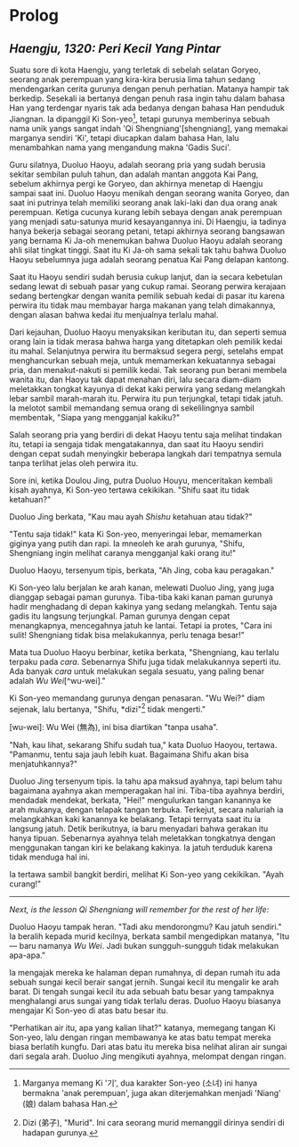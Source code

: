 # Prolog
## *Haengju, 1320: Peri Kecil Yang Pintar*

Suatu sore di kota Haengju, yang terletak di sebelah selatan Goryeo, seorang anak perempuan yang kira-kira berusia lima tahun sedang mendengarkan cerita gurunya dengan penuh perhatian. Matanya hampir tak berkedip. Sesekali ia bertanya dengan penuh rasa ingin tahu dalam bahasa Han yang terdengar nyaris tak ada bedanya dengan bahasa Han penduduk Jiangnan. Ia dipanggil Ki Son-yeo[^ki-sonyeo], tetapi gurunya memberinya sebuah nama unik yangs sangat indah 'Qi Shengniang'[shengniang], yang memakai marganya sendiri 'Ki', tetapi diucapkan dalam bahasa Han, lalu menambahkan nama yang mengandung makna 'Gadis Suci'.

[^shengniang]: Sheng Niang (聖娘), 'Holy Maiden' atau 'Gadis Suci'.
[^ki-sonyeo]: Marganya memang Ki '기', dua karakter Son-yeo (소녀) ini hanya bermakna 'anak perempuan', juga akan diterjemahkan menjadi 'Niang' (娘) dalam bahasa Han.

Guru silatnya, Duoluo Haoyu, adalah seorang pria yang sudah berusia sekitar sembilan puluh tahun, dan adalah mantan anggota Kai Pang, sebelum akhirnya pergi ke Goryeo, dan akhirnya menetap di Haengju sampai saat ini. Duoluo Haoyu menikah dengan seorang wanita Goryeo, dan saat ini putrinya telah memiliki seorang anak laki-laki dan dua orang anak perempuan. Ketiga cucunya kurang lebih sebaya dengan anak perempuan yang menjadi satu-satunya murid kesayangannya ini. Di Haengju, ia tadinya hanya bekerja sebagai seorang petani, tetapi akhirnya seorang bangsawan yang bernama Ki Ja-oh menemukan bahwa Duoluo Haoyu adalah seorang ahli silat tingkat tinggi. Saat itu Ki Ja-oh sama sekali tak tahu bahwa Duoluo Haoyu sebelumnya juga adalah seorang penatua Kai Pang delapan kantong.

Saat itu Haoyu sendiri sudah berusia cukup lanjut, dan ia secara kebetulan sedang lewat di sebuah pasar yang cukup ramai. Seorang perwira kerajaan sedang bertengkar dengan wanita pemilik sebuah kedai di pasar itu karena perwira itu tidak mau membayar harga makanan yang telah dimakannya, dengan alasan bahwa kedai itu menjualnya terlalu mahal. 

Dari kejauhan, Duoluo Haoyu menyaksikan keributan itu, dan seperti semua orang lain ia tidak merasa bahwa harga yang ditetapkan oleh pemilik kedai itu mahal. Selanjutnya perwira itu bermaksud segera pergi, setelahs empat menghancurkan sebuah meja, untuk memamerkan kekuatannya sebagai pria, dan menakut-nakuti si pemilik kedai. Tak seorang pun berani membela wanita itu, dan Haoyu tak dapat menahan diri, lalu secara diam-diam meletakkan tongkat kayunya di dekat kaki perwira yang sedang melangkah lebar sambil marah-marah itu. Perwira itu pun terjungkal, tetapi tidak jatuh. Ia melotot sambil memandang semua orang di sekelilingnya sambil membentak, "Siapa yang mengganjal kakiku?"

Salah seorang pria yang berdiri di dekat Haoyu tentu saja melihat tindakan itu, tetapi ia sengaja tidak mengatakannya, dan saat itu Haoyu sendiri dengan cepat sudah menyingkir beberapa langkah dari tempatnya semula tanpa terlihat jelas oleh perwira itu.

Sore ini, ketika Doulou Jing, putra Duoluo Houyu, menceritakan kembali kisah ayahnya, Ki Son-yeo tertawa cekikikan. "Shifu saat itu tidak ketahuan?"

Duoluo Jing berkata, "Kau mau ayah *Shishu* ketahuan atau tidak?"

"Tentu saja tidak!" kata Ki Son-yeo, menyeringai lebar, memamerkan giginya yang putih dan rapi. Ia mneoleh ke arah gurunya, "Shifu, Shengniang ingin melihat caranya mengganjal kaki orang itu!"

Duoluo Haoyu, tersenyum tipis, berkata, "Ah Jing, coba kau peragakan."

Ki Son-yeo lalu berjalan ke arah kanan, melewati Duoluo Jing, yang juga dianggap sebagai paman gurunya. Tiba-tiba kaki kanan paman gurunya hadir menghadang di depan kakinya yang sedang melangkah. Tentu saja gadis itu langsung terjungkal. Paman gurunya dengan cepat menangkapnya, mencegahnya jatuh ke lantai. Tetapi ia protes, "Cara ini sulit! Shengniang tidak bisa melakukannya, perlu tenaga besar!"

Mata tua Duoluo Haoyu berbinar, ketika berkata, "Shengniang, kau terlalu terpaku pada *cara*. Sebenarnya Shifu juga tidak melakukannya seperti itu. Ada banyak *cara* untuk melakukan segala sesuatu, yang paling benar adalah *Wu Wei*[^wu-wei]."

Ki Son-yeo memandang gurunya dengan penasaran. "Wu Wei?" diam sejenak, lalu bertanya, "Shifu, *dizi"[^dizi] tidak mengerti."

[wu-wei]: Wu Wei (無為), ini bisa diartikan "tanpa usaha".
[^dizi]: Dizi (弟子), "Murid". Ini cara seorang murid memanggil dirinya sendiri di hadapan gurunya.

"Nah, kau lihat, sekarang Shifu sudah tua," kata Duoluo Haoyou, tertawa. "Pamanmu, tentu saja jauh lebih kuat. Bagaimana Shifu akan bisa menjatuhkannya?"

Duoluo Jing tersenyum tipis. Ia tahu apa maksud ayahnya, tapi belum tahu bagaimana ayahnya akan memperagakan hal ini. Tiba-tiba ayahnya berdiri, mendadak mendekat, berkata, "Hei!" mengulurkan tangan kanannya ke arah mukanya, dengan telapak tangan terbuka. Terkejut, secara naluriah ia melangkahkan kaki kanannya ke belakang. Tetapi ternyata saat itu ia langsung jatuh. Detik berikutnya, ia baru menyadari bahwa gerakan itu hanya tipuan. Sebenarnya ayahnya telah meletakkan tongkatnya dengan menggunakan tangan kiri ke belakang kakinya. Ia jatuh terduduk karena tidak menduga hal ini.

Ia tertawa sambil bangkit berdiri, melihat Ki Son-yeo yang cekikikan. "Ayah curang!"

---

*Next, is the lesson Qi Shengniang will remember for the rest of her life:*

Duoluo Haoyu tampak heran. "Tadi aku mendorongmu? Kau jatuh sendiri." Ia beralih kepada murid kecilnya, berkata sambil mengedipkan matanya, "Itu — baru namanya *Wu Wei*. Jadi bukan sungguh-sungguh tidak melakukan apa-apa."

Ia mengajak mereka ke halaman depan rumahnya, di depan rumah itu ada sebuah sungai kecil berair sangat jernih. Sungai kecil itu mengalir ke arah barat. Di tengah sungai kecil itu ada sebuah batu besar yang tampaknya menghalangi arus sungai yang tidak terlalu deras. Duoluo Haoyu biasanya mengajar Ki Son-yeo di atas batu besar itu.

"Perhatikan air itu, apa yang kalian lihat?" katanya, memegang tangan Ki Son-yeo, lalu dengan ringan membawanya ke atas batu tempat mereka biasa berlatih kungfu. Dari atas batu itu mereka bisa nelihat aliran air sungai dari segala arah. Duoluo Jing mengikuti ayahnya, melompat dengan ringan.



